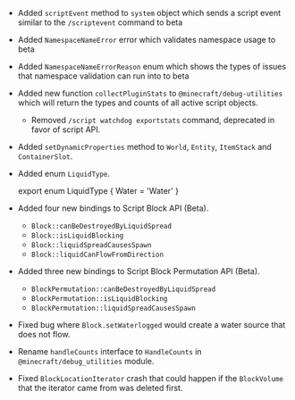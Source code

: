 

-   Added `scriptEvent` method to `system` object which sends a script event similar to the `/scriptevent` command to beta
-   Added `NamespaceNameError` error which validates namespace usage to beta
    
-   Added `NamespaceNameErrorReason` enum which shows the types of issues that namespace validation can run into to beta
    
-   Added new function `collectPluginStats` to `@minecraft/debug-utilities` which will return the types and counts of all active script objects.
    
    -   Removed `/script watchdog exportstats` command, deprecated in favor of script API.
-   Added `setDynamicProperties` method to `World`, `Entity`, `ItemStack` and `ContainerSlot`.
    
-   Added enum `LiquidType`.
    

    export enum LiquidType \{
        Water = 'Water'
    \}
    

-   Added four new bindings to Script Block API (Beta).
    
    -   `Block::canBeDestroyedByLiquidSpread`
    -   `Block::isLiquidBlocking`
    -   `Block::liquidSpreadCausesSpawn`
    -   `Block::liquidCanFlowFromDirection`
-   Added three new bindings to Script Block Permutation API (Beta).
    
    -   `BlockPermutation::canBeDestroyedByLiquidSpread`
    -   `BlockPermutation::isLiquidBlocking`
    -   `BlockPermutation::liquidSpreadCausesSpawn`
-   Fixed bug where `Block.setWaterlogged` would create a water source that does not flow.
    
-   Rename `handleCounts` interface to `HandleCounts` in `@minecraft/debug_utilities` module.
    
-   Fixed `BlockLocationIterator` crash that could happen if the `BlockVolume` that the iterator came from was deleted first.
    


